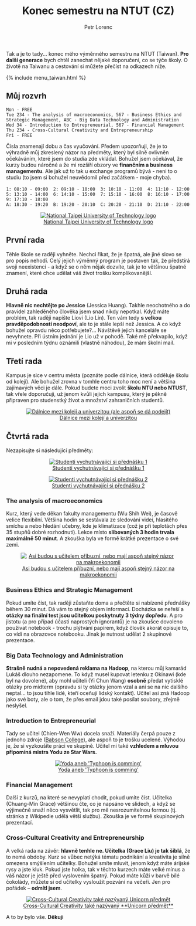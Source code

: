 ﻿---
layout: post
title: Konec semestru na NTUT (CZ)
description: Konec semestru na National Taipei University of Technology (Taipei Tech). Moje rady a poznatky, co se týče předmětů a mezinárodní kanceláře.
author: Petr Lorenc
comments: true
---

Tak a je to tady... konec mého výměnného semestru na NTUT (Taiwan). **Pro další generace** bych chtěl zanechat nějaké doporučení, co se týče školy. O životě na Taiwanu a cestování si můžete přečíst na odkazech níže.

{% include menu_taiwan.html %}

## Můj rozvrh

    Mon - FREE
    Tue 234 - The analysis of macroeconomics, 567 - Business Ethics and Strategic Management, ABC - Big Data Technology and Administration
    Wed 34 - Introduction to Entrepreneurial, 567 - Financial Management
    Thu 234 - Cross-Cultural Creativity and Entrepreneurship
    Fri - FREE

Čísla znamenají dobu a čas vyučování. Předem upozorňuji, že je to výhradně můj zkreslený názor na předměty, který byl silně ovlivněn očekáváním, které jsem do studia zde vkládal. Bohužel jsem očekával, že kurzy budou náročné a že mi rozšíří obzory ve **finančním a business managementu**. Ale jak už to tak u exchange programů bývá - neni to o studiu (to jsem si bohužel neuvědomil před začátkem - moje chyba).

    1: 08:10 - 09:00  2: 09:10 - 10:00  3: 10:10 - 11:00  4: 11:10 - 12:00  　
    5: 13:10 - 14:00  6: 14:10 - 15:00  7: 15:10 - 16:00  8: 16:10 - 17:00  9: 17:10 - 18:00
    A: 18:30 - 19:20  B: 19:20 - 20:10  C: 20:20 - 21:10  D: 21:10 - 22:00

<figure class="image" align="middle">
  <a href="{{ site.baseurl }}/images/taipei_tech/01.jpg" data-lightbox="National Taipei University of Technology logo" data-title="National Taipei University of Technology logo" data-lightbox="roadtrip">
    <img src="{{ site.baseurl }}/images/taipei_tech/01.jpg" alt="National Taipei University of Technology logo" title="National Taipei University of Technology logo"/>
    <figcaption>National Taipei University of Technology logo</figcaption>
  </a>
</figure>

## První rada

Téhle škole se raději vyhněte. Nechci řikat, že je špatná, ale jiné slovo se pro popis nehodí. Celý jejich výměnný program je postaven tak, že předstírá svoji neexistenci - a když se o něm nějak dozvíte, tak je to většinou špatné znamení, které chce udělat váš život trošku komplikovanější. 

## Druhá rada

**Hlavně nic nechtějte po Jessice** (Jessica Huang). Takhle neochotného a do pravidel zahleděného člověka jsem snad nikdy nepotkal. Když máte problém, tak raději napište Liovi (Lio Lin). Ten vám tedy **s velkou pravděpodobností neodpoví**, ale to je stále lepší než Jessica. A co když bohužel opravdu něco potřebujete?... Návštěvě jejich kanceláře se nevyhnete. Při ústním jednání je Lio už v pohodě. Také mě překvapilo, když mi v posledním týdnu oznámili (vlastně náhodou), že mám školní mail. 

## Třetí rada

Kampus je sice v centru města (poznáte podle dálnice, která odděluje školu od kolejí). Ale bohužel zrovna v tomhle centru toho moc není a většina zajímavých věci je dále. Pokud budete moci zvolit **školu NTU nebo NTUST**, tak vřele doporučuji, už jenom kvůli jejich kampusu, který je pěkně připraven pro studenstký život a množství zahraničních studentů.

<figure class="image" align="middle">
  <a href="{{ site.baseurl }}/images/taipei_tech/02.jpg" data-lightbox="Dálnice mezi kolejí a univerzitou (ale aspoň se dá podejít)" data-title="Dálnice mezi kolejí a univerzitou (ale aspoň se dá podejít)" data-lightbox="roadtrip">
    <img src="{{ site.baseurl }}/images/taipei_tech/02.jpg" alt="Dálnice mezi kolejí a univerzitou (ale aspoň se dá podejít)" title="Dálnice mezi kolejí a univerzitou (ale aspoň se dá podejít)"/>
    <figcaption>Dálnice mezi kolejí a univerzitou</figcaption>
  </a>
</figure>

## Čtvrtá rada

Nezapisujte si následující předměty:

<figure class="image" align="middle">
  <a href="{{ site.baseurl }}/images/taipei_tech/06.jpg" data-lightbox="Studenti vychutnávající si přednášku 1'" data-title="Studenti vychutnávající si přednášku 1" data-lightbox="roadtrip">
    <img src="{{ site.baseurl }}/images/taipei_tech/06.jpg" alt="Studenti vychutnávající si přednášku 1" title="Studenti vychutnávající si přednášku 1"/>
    <figcaption>Studenti vychutnávající si přednášku 1</figcaption>
  </a>
</figure>

<figure class="image" align="middle">
  <a href="{{ site.baseurl }}/images/taipei_tech/07.jpg" data-lightbox="Studenti vychutnávající si přednášku 2'" data-title="Studenti vychutnávající si přednášku 2" data-lightbox="roadtrip">
    <img src="{{ site.baseurl }}/images/taipei_tech/07.jpg" alt="Studenti vychutnávající si přednášku 2" title="Studenti vychutnávající si přednášku 2"/>
    <figcaption>Studenti vychutnávající si přednášku 2</figcaption>
  </a>
</figure>

### The analysis of macroeconomics

Kurz, který vede děkan fakulty managementu (Wu Shih Wei), je časově velice flexibilní. Většina hodin se sestávala ze sledování videí, hlasitého smíchu a nebo hledání učebny, kde je klimatizace (což je při teplotách přes 35 stupňů dobré rozhodnutí). Lekce místo **slibovaných 3 hodin trvala maximálně 50 minut**. A zkouška byla ve formě krátké prezentace o své zemi.

<figure class="image" align="middle">
  <a href="{{ site.baseurl }}/images/taipei_tech/05.jpg" data-lightbox="Asi budou s učitelem příbuzní, nebo mají aspoň stejný názor na makroekonomii" data-title="Asi budou s učitelem příbuzní, nebo mají aspoň stejný názor na makroekonomii" data-lightbox="roadtrip">
    <img src="{{ site.baseurl }}/images/taipei_tech/05.jpg" alt="Asi budou s učitelem příbuzní, nebo mají aspoň stejný názor na makroekonomii" title="Asi budou s učitelem příbuzní, nebo mají aspoň stejný názor na makroekonomii"/>
    <figcaption>Asi budou s učitelem příbuzní, nebo mají aspoň stejný názor na makroekonomii</figcaption>
  </a>
</figure>

### Business Ethics and Strategic Management

Pokud umíte číst, tak raději zůstaňte doma a přečtěte si nabízené přednášky během 30 minut. Dá vám to stejný objem informací. Docházka se neřeší a **otázky na finální test jsou učitelkou poskytnuty 3 týdny dopředu**. A pro jistotu (a pro případ účasti naprostých ignorantů) je na zkoušce dovoleno použivat notebook - trochu plýtvání papírem, když člověk akorát opisuje to, co vídí na obrazovce notebooku. Jinak je nutnost udělat 2 skupinové prezentace.

### Big Data Technology and Administration

**Strašně nudná a nepovedená reklama na Hadoop**, na kterou můj kamarád Lukáš dlouho nezapomene. To když musel kupovat letenku z Okinawi (kde byl na dovolené), aby mohl učiteli (Yi Chun Wang) **osobně** předat vytisklé otázky pro midterm (opravdu si ty otázky jenom vzal a ani se na nic dalšího neptal... to jsou tihle lidé, kteří oceňují lidský kontakt). Učitel asi zná Hadoop jako své boty, ale o tom, že přes email jdou také posílat soubory, zřejmě neslyšel.

### Introduction to Entrepreneurial

Tady se učitel (Chien-Wen Ww) docela snaží. Materiály čerpá pouze z jednoho zdroje (<a href="http://www.babson.edu/Pages/default.aspx">Babson College</a>), ale aspoň to je trošku ucelené. Výhodou je, že si vyzkoušíte práci ve skupině. Učitel mi také **vzhledem a mluvou připomíná mistra Yodu ze Star Wars.**

<figure class="image" align="middle">
  <a href="{{ site.baseurl }}/images/taipei_tech/03.jpg" data-lightbox="Yoda aneb 'Typhoon is comming'" data-title="Yoda aneb 'Typhoon is comming'" data-lightbox="roadtrip">
    <img src="{{ site.baseurl }}/images/taipei_tech/03.jpg" alt="Yoda aneb 'Typhoon is comming'" title="Yoda aneb 'Typhoon is comming'"/>
    <figcaption>Yoda aneb 'Typhoon is comming'</figcaption>
  </a>
</figure>

### Financial Management

Další z kurzů, na které se nevyplatí chodit, pokud umíte číst. Učitelka (Chuang-Min Grace) většinou čte, co je napsáno ve slidech, a když se výjimečně snaží něco vysvětlit, tak pro mě nesrozumitelnou formou (tj. stránka z Wikipedie udělá větší službu). Zkouška je ve formě skupinových prezentací.

### Cross-Cultural Creativity and Entrepreneurship 

A velká rada na závěr: **hlavně tenhle ne. Učitelka (Grace Liu) je tak šíblá**, že to nemá obdoby. Kurz se vůbec netýká tématu podnikání a kreativita je silně omezena smýšlením učitelky. Bohužel smíte mluvit, jenom když máte árijské rysy a jste kluk. Pokud jste holka, tak v těchto kurzech máte velké mínus a váš názor je ještě před vyslovením špatný. Pokud máte kůži v barvě bílé čokolády, můžete si od učitelky vysloužit pozvání na večeři. Jen pro pořádek – **odmítl jsem**.


<figure class="image" align="middle">
  <a href="{{ site.baseurl }}/images/taipei_tech/04.jpg" data-lightbox="Cross-Cultural Creativity také nazývaný Unicorn předmět" data-title="Cross-Cultural Creativity také nazývaný Unicorn předmět" data-lightbox="roadtrip">
    <img src="{{ site.baseurl }}/images/taipei_tech/04.jpg" alt="Cross-Cultural Creativity také nazývaný Unicorn předmět" title="Cross-Cultural Creativity také nazývaný Unicorn předmět"/>
    <figcaption>Cross-Cultural Creativity také nazývaný **Unicorn předmět**</figcaption>
  </a>
</figure>

A to by bylo vše. **Děkuji**















